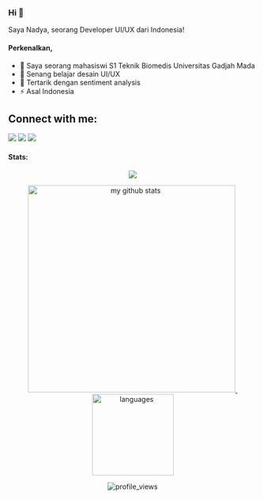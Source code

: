 <h3>Hi 👋</h3>
<p>Saya Nadya, seorang Developer UI/UX dari Indonesia!</p>

#### Perkenalkan,
- 🔭 Saya seorang mahasiswi S1 Teknik Biomedis Universitas Gadjah Mada
- 🌱 Senang belajar desain UI/UX
- 👯 Tertarik dengan sentiment analysis 
- ⚡ Asal Indonesia

## Connect with me:
<p align="left">
<a href = "https://www.instagram.com/nadyaji_/"><img src="https://img.icons8.com/fluent/48/000000/instagram-new.png"/></a>
<a href = "https://www.linkedin.com/in/nadya-aji-salsabilla-03ba921b7"><img src="https://img.icons8.com/fluent/48/000000/linkedin.png"/></a>
<a href = "https://trusted-mimosa-316.notion.site/Welcome-a2054171d22a4dc5a4c57f438221ba1d"><img src="https://img.icons8.com/fluent/48/000000/notion.png"/></a>
</p>

#### Stats:  

<!-- thropy -->
<a href="https://nadyaaji.github.io">
    <p align="center">
        <img src="https://github-profile-trophy.vercel.app/?username=nadyaaji&column=7&theme=onedark"/>
    </p>
</a>

<!-- status codes -->
<a align="center" href="https://nadyaaji.github.io">
    <p align="center">
    <img src="https://github-readme-stats.vercel.app/api?username=nadyaaji&show_icons=true&theme=radical" alt="my github stats" width="420"/>&nbsp;<img src="https://github-readme-stats.vercel.app/api/top-langs/?username=rifqirosyidi&hide=css,tsql,blade,%20jupyter+notebook&langs_count=10&theme=radical&layout=compact" alt="languages" height="165">
    </p>
</a>

<p align="center">
 <img src="https://komarev.com/ghpvc/?username=nadyaaji&color=brightgreen&style=flat-square" alt="profile_views"/>
</p>
